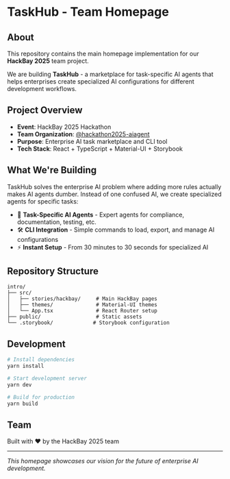 # TaskHub - Team Homepage

## About

This repository contains the main homepage implementation for our **HackBay 2025** team project. 

We are building **TaskHub** - a marketplace for task-specific AI agents that helps enterprises create specialized AI configurations for different development workflows.

## Project Overview

- **Event**: HackBay 2025 Hackathon
- **Team Organization**: [@hackathon2025-aiagent](https://github.com/hackathon2025-aiagent)
- **Purpose**: Enterprise AI task marketplace and CLI tool
- **Tech Stack**: React + TypeScript + Material-UI + Storybook

## What We're Building

TaskHub solves the enterprise AI problem where adding more rules actually makes AI agents dumber. Instead of one confused AI, we create specialized agents for specific tasks:

- 🤖 **Task-Specific AI Agents** - Expert agents for compliance, documentation, testing, etc.
- 🛠️ **CLI Integration** - Simple commands to load, export, and manage AI configurations  
- ⚡ **Instant Setup** - From 30 minutes to 30 seconds for specialized AI

## Repository Structure

```
intro/
├── src/
│   ├── stories/hackbay/     # Main HackBay pages
│   ├── themes/              # Material-UI themes
│   └── App.tsx              # React Router setup
├── public/                  # Static assets
└── .storybook/             # Storybook configuration
```

## Development

```bash
# Install dependencies
yarn install

# Start development server
yarn dev

# Build for production
yarn build
```

## Team

Built with ❤️ by the HackBay 2025 team

---

*This homepage showcases our vision for the future of enterprise AI development.*

